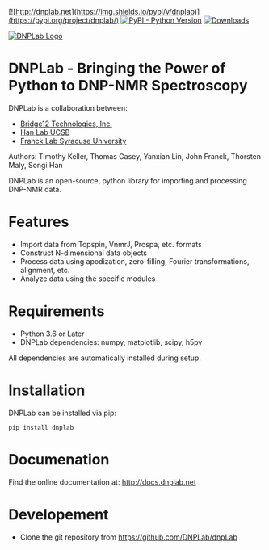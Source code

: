 [![http://dnplab.net](https://img.shields.io/pypi/v/dnplab)](https://pypi.org/project/dnplab/)
[![PyPI - Python Version](https://img.shields.io/pypi/pyversions/dnplab)](https://www.python.org/downloads/)
[![Downloads](https://pepy.tech/badge/dnplab/month)](https://pepy.tech/project/dnplab)

[![DNPLab Logo](http://dnplab.net/_static/dnpLabLogo.png)](http://dnplab.net)
# DNPLab - Bringing the Power of Python to DNP-NMR Spectroscopy

DNPLab is a collaboration between:
- [Bridge12 Technologies, Inc.](http://www.bridge12.com/)
- [Han Lab UCSB](https://han.chem.ucsb.edu/)
- [Franck Lab Syracuse University](https://jmfrancklab.github.io/)

Authors:
Timothy Keller, Thomas Casey, Yanxian Lin, John Franck, Thorsten Maly, Songi Han

DNPLab is an open-source, python library for importing and processing DNP-NMR data.

# Features

  - Import data from Topspin, VnmrJ, Prospa, etc. formats
  - Construct N-dimensional data objects
  - Process data using apodization, zero-filling, Fourier transformations, alignment, etc.
  - Analyze data using the specific modules

# Requirements

  - Python 3.6 or Later
  - DNPLab dependencies: numpy, matplotlib, scipy, h5py

All dependencies are automatically installed during setup.

# Installation

DNPLab can be installed via pip:

```console
pip install dnplab
```

# Documenation

Find the online documentation at: http://docs.dnplab.net

# Developement 

  - Clone the git repository from https://github.com/DNPLab/dnpLab

